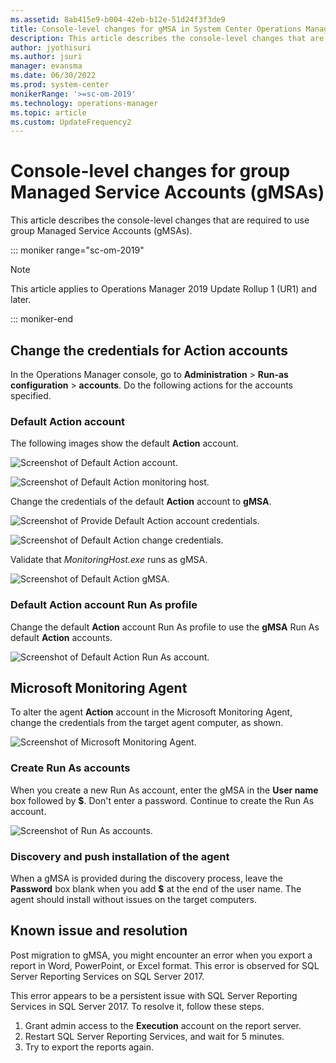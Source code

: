 ```yaml
---
ms.assetid: 8ab415e9-b004-42eb-b12e-51d24f3f3de9
title: Console-level changes for gMSA in System Center Operations Manager
description: This article describes the console-level changes that are required to use group Managed Service Accounts (gMSAs) in Operations Manager.
author: jyothisuri
ms.author: jsuri
manager: evansma
ms.date: 06/30/2022
ms.prod: system-center
monikerRange: '>=sc-om-2019'
ms.technology: operations-manager
ms.topic: article
ms.custom: UpdateFrequency2
---
```



# Console-level changes for group Managed Service Accounts (gMSAs)

This article describes the console-level changes that are required to use group Managed Service Accounts (gMSAs).

::: moniker range="sc-om-2019"

>[!NOTE]
>This article applies to Operations Manager 2019 Update Rollup 1 (UR1) and later.

::: moniker-end

## Change the credentials for Action accounts

In the Operations Manager console, go to **Administration** \> **Run-as configuration** \> **accounts**. Do the following actions for the accounts specified.

### Default Action account

The following images show the default **Action** account.

![Screenshot of Default Action account.](media/gmsa/default-action-account.png)

![Screenshot of Default Action monitoring host.](media/gmsa/default-action-monitoring-host.png)

Change the credentials of the default **Action** account to **gMSA**.

![Screenshot of Provide Default Action account credentials.](media/gmsa/act-gmsa.png)

![Screenshot of Default Action change credentials.](media/gmsa/default-action-change-credentials.png)

 Validate that *MonitoringHost.exe* runs as gMSA.

![Screenshot of Default Action gMSA.](media/gmsa/default-action-gmsa.png)

### Default Action account Run As profile

 Change the default **Action** account Run As profile to use the **gMSA** Run As default **Action** accounts.

 ![Screenshot of Default Action Run As account.](media/gmsa/defaul-action-run-as-account.png)

## Microsoft Monitoring Agent
To alter the agent **Action** account in the Microsoft Monitoring Agent, change the credentials from the target agent computer, as shown.

![Screenshot of Microsoft Monitoring Agent.](media/gmsa/monitoring-agent-properties.png)

### Create Run As accounts
When you create a new Run As account, enter the gMSA in the **User name** box followed by **$**. Don't enter a password. Continue to create the Run As account.

![Screenshot of Run As accounts.](media/gmsa/run-account-credentials.png)

### Discovery and push installation of the agent

When a gMSA is provided during the discovery process, leave the **Password** box blank when you add **$** at the end of the user name. The agent should install without issues on the target computers.

## Known issue and resolution

Post migration to gMSA, you might encounter an error when you export a report in Word, PowerPoint, or Excel format. This error is observed for SQL Server Reporting Services on SQL Server 2017.

This error appears to be a persistent issue with SQL Server Reporting Services in SQL Server 2017. To resolve it, follow these steps.

  1. Grant admin access to the **Execution** account on the report server.
  1. Restart SQL Server Reporting Services, and wait for 5 minutes.
  1. Try to export the reports again.

